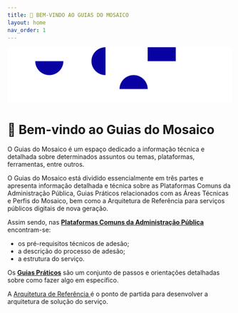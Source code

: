 ```yaml
---
title: 👋 BEM-VINDO AO GUIAS DO MOSAICO
layout: home
nav_order: 1
---
```

![Capa](assets/images/Cover%20(1).png)


# 👋 Bem-vindo ao Guias do Mosaico

 O Guias do Mosaico é um espaço dedicado a informação técnica e detalhada sobre determinados assuntos ou temas, plataformas, ferramentas, entre outros.



O Guias do Mosaico está dividido essencialmente em três partes e apresenta informação detalhada e técnica sobre as Plataformas Comuns da Administração Pública, Guias Práticos relacionados com as Áreas Técnicas e Perfis do Mosaico, bem como a Arquitetura de Referência para serviços públicos digitais de nova geração.

Assim sendo, nas [**Plataformas Comuns da Administração Pública**](plataformas-comuns-da-administracao-publica/servico-de-autenticacao) encontram-se:

* os pré-requisitos técnicos de adesão;
* a descrição do processo de adesão;
* a estrutura do serviço.

Os [**Guias Práticos**](guias-praticos/como-funciona-o-servico-de-autenticacao) são um conjunto de passos e orientações detalhadas sobre como fazer algo em específico.

A [Arquitetura de Referência ](servicos-de-nova-geracao/arquitetura-de-referencia-para-a-nova-geracao-de-servicos-publicos-digitais/)é o ponto de partida para desenvolver a arquitetura de solução do serviço.
